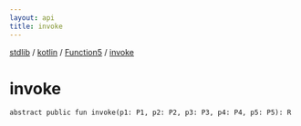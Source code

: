 ```yaml
---
layout: api
title: invoke
---
```

[stdlib](../../index.html) / [kotlin](../index.html) / [Function5](index.html) / [invoke](invoke.html)

# invoke

```
abstract public fun invoke(p1: P1, p2: P2, p3: P3, p4: P4, p5: P5): R
```
